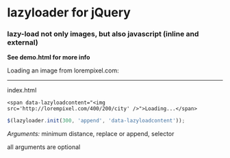 lazyloader for jQuery
==========

### lazy-load not only images, but also javascript (inline and external)

**See demo.html for more info**

Loading an image from lorempixel.com:
***

index.html
```
<span data-lazyloadcontent="<img src='http://lorempixel.com/400/200/city' />">Loading...</span>
```

```javascript
$(lazyloader.init(300, 'append', 'data-lazyloadcontent'));
```

*Arguments:*
minimum distance,
replace or append,
selector

all arguments are optional



